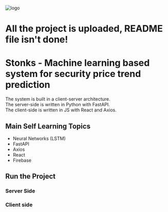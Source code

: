 ![logo](https://user-images.githubusercontent.com/73475107/124584452-f2651380-de5c-11eb-917f-3682c64d727e.png)

# **All the project is uploaded, README file isn't done!**

# Stonks - Machine learning based system for security price trend prediction

The system is built in a client-server architecture.  
The server-side is written in Python with FastAPI.  
The client-side is written in JS with React and Axios.

## Main Self Learning Topics
- Neural Networks (LSTM)
- FastAPI
- Axios
- React
- Firebase

## Run the Project
### Server Side

### Client side
